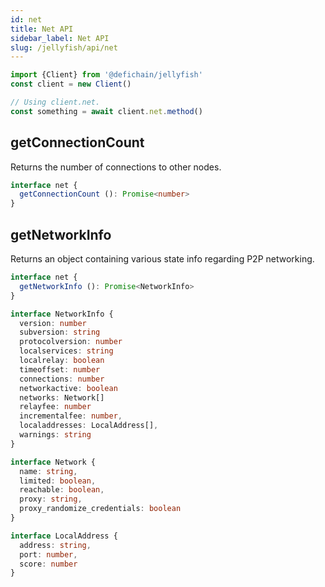 ```yaml
---
id: net
title: Net API
sidebar_label: Net API
slug: /jellyfish/api/net
---
```


```js
import {Client} from '@defichain/jellyfish'
const client = new Client()

// Using client.net.
const something = await client.net.method()
```

## getConnectionCount

Returns the number of connections to other nodes.

```ts title="client.net.getConnectionCount()"
interface net {
  getConnectionCount (): Promise<number>
}
```

## getNetworkInfo

Returns an object containing various state info regarding P2P networking.

```ts title="client.net.getNetworkInfo()"
interface net {
  getNetworkInfo (): Promise<NetworkInfo>
}

interface NetworkInfo {
  version: number
  subversion: string
  protocolversion: number
  localservices: string
  localrelay: boolean
  timeoffset: number
  connections: number
  networkactive: boolean
  networks: Network[]
  relayfee: number
  incrementalfee: number,
  localaddresses: LocalAddress[],
  warnings: string
}

interface Network {
  name: string,
  limited: boolean,
  reachable: boolean,
  proxy: string,
  proxy_randomize_credentials: boolean
}

interface LocalAddress {
  address: string,
  port: number,
  score: number
}
```
